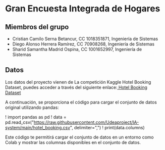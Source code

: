 # Gran Encuesta Integrada de Hogares

## Miembros del grupo

- Cristian Camilo Serna Betancur, CC 1018351871, Ingeniería de Sistemas
- Diego Alonso Herrera Ramírez, CC 70908268, Ingeniería de Sistemas
- Sharid Samantha Madrid Ospina, CC 1001652997, Ingeniería de Sistemas

## Datos
Los datos del proyecto vienen de La competición Kaggle Hotel Booking Dataset, puedes acceder a través del siguiente enlace:[ Hotel Booking Dataset](https://www.kaggle.com/datasets/saadharoon27/hotel-booking-dataset)

A continuación, se proporciona el código para cargar el conjunto de datos original utilizando pandas:

! import pandas as pd
! data = pd.read_csv("https://raw.githubusercontent.com/Udeaproject/IA-system/main/hotel_booking.csv", delimiter=",")
! print(data.columns)

Este código te permitirá cargar el conjunto de datos en un entorno como Colab y mostrar las columnas disponibles en el conjunto de datos.
